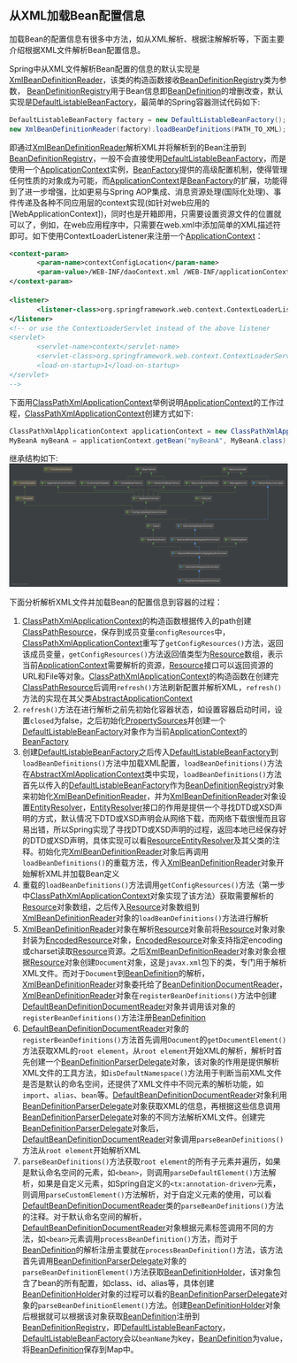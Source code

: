 ## 从XML加载Bean配置信息

加载Bean的配置信息有很多中方法，如从XML解析、根据注解解析等，下面主要介绍根据XML文件解析Bean配置信息。

Spring中从XML文件解析Bean配置的信息的默认实现是[XmlBeanDefinitionReader]，该类的构造函数接收[BeanDefinitionRegistry]类为参数，
[BeanDefinitionRegistry]用于Bean信息即[BeanDefinition]的增删改查，默认实现是[DefaultListableBeanFactory]，最简单的Spring容器测试代码如下:

```java
DefaultListableBeanFactory factory = new DefaultListableBeanFactory();
new XmlBeanDefinitionReader(factory).loadBeanDefinitions(PATH_TO_XML);
```

即通过[XmlBeanDefinitionReader]解析XML并将解析到的Bean注册到[BeanDefinitionRegistry]，一般不会直接使用[DefaultListableBeanFactory]，而是使用一个[ApplicationContext]实例，[BeanFactory]提供的高级配置机制，使得管理任何性质的对象成为可能，而[ApplicationContext]是[BeanFactory]的扩展，功能得到了进一步增强，比如更易与Spring AOP集成、消息资源处理(国际化处理)、事件传递及各种不同应用层的context实现(如针对web应用的[WebApplicationContext])，同时也是开箱即用，只需要设置资源文件的位置就可以了，例如，在web应用程序中，只需要在web.xml中添加简单的XML描述符即可。如下使用ContextLoaderListener来注册一个[ApplicationContext]：

```xml
<context-param>
       <param-name>contextConfigLocation</param-name>
       <param-value>/WEB-INF/daoContext.xml /WEB-INF/applicationContext.xml</param-value>
</context-param>

<listener>
       <listener-class>org.springframework.web.context.ContextLoaderListener</listener-class>
</listener>
<!-- or use the ContextLoaderServlet instead of the above listener
<servlet>
       <servlet-name>context</servlet-name>
       <servlet-class>org.springframework.web.context.ContextLoaderServlet</servlet-class>
       <load-on-startup>1</load-on-startup>
</servlet>
-->
```

下面用[ClassPathXmlApplicationContext]举例说明[ApplicationContext]的工作过程，[ClassPathXmlApplicationContext]创建方式如下:

```java
ClassPathXmlApplicationContext applicationContext = new ClassPathXmlApplicationContext("xxxx.xml");
MyBeanA myBeanA = applicationContext.getBean("myBeanA", MyBeanA.class);
```

继承结构如下:
![ClassPathXmlApplicationContext继承结构图](../../img/ClassPathXmlApplicationContext.png)

下面分析解析XML文件并加载Bean的配置信息到容器的过程：

1. [ClassPathXmlApplicationContext]的构造函数根据传入的path创建[ClassPathResource]，保存到成员变量`configResources`中，[ClassPathXmlApplicationContext]重写了`getConfigResources()`方法，返回该成员变量，`getConfigResources()`方法返回值类型为[Resource]数组，表示当前[ApplicationContext]需要解析的资源，[Resource]接口可以返回资源的URL和File等对象。[ClassPathXmlApplicationContext]的构造函数在创建完[ClassPathResource]后调用`refresh()`方法刷新配置并解析XML，`refresh()`方法的实现在其父类[AbstractApplicationContext]
2. `refresh()`方法在进行解析之前先初始化容器状态，如设置容器启动时间，设置`closed`为false，之后初始化[PropertySources]并创建一个[DefaultListableBeanFactory]对象作为当前[ApplicationContext]的[BeanFactory]
3. 创建[DefaultListableBeanFactory]之后传入[DefaultListableBeanFactory]到`loadBeanDefinitions()`方法中加载XML配置，`loadBeanDefinitions()`方法在[AbstractXmlApplicationContext]类中实现，`loadBeanDefinitions()`方法首先以传入的[DefaultListableBeanFactory]作为[BeanDefinitionRegistry]对象来初始化[XmlBeanDefinitionReader]，并为[XmlBeanDefinitionReader]对象设置[EntityResolver]，[EntityResolver]接口的作用是提供一个寻找DTD或XSD声明的方式，默认情况下DTD或XSD声明会从网络下载，而网络下载很慢而且容易出错，所以Spring实现了寻找DTD或XSD声明的过程，返回本地已经保存好的DTD或XSD声明，具体实现可以看[ResourceEntityResolver]及其父类的注释。初始化完[XmlBeanDefinitionReader]对象后再调用`loadBeanDefinitions()`的重载方法，传入[XmlBeanDefinitionReader]对象开始解析XML并加载Bean定义
4. 重载的`loadBeanDefinitions()`方法调用`getConfigResources()`方法（第一步中[ClassPathXmlApplicationContext]对象实现了该方法）获取需要解析的[Resource]对象数组，之后传入[Resource]对象数组到[XmlBeanDefinitionReader]对象的`loadBeanDefinitions()`方法进行解析
5. [XmlBeanDefinitionReader]对象在解析[Resource]对象前将[Resource]对象对象封装为[EncodedResource]对象，[EncodedResource]对象支持指定encoding或charset读取[Resource]资源。之后[XmlBeanDefinitionReader]对象对象会根据[Resource]对象创建`Document`对象，这是`javax.xml`包下的类，专门用于解析XML文件。而对于`Document`到[BeanDefinition]的解析，[XmlBeanDefinitionReader]对象委托给了[BeanDefinitionDocumentReader]，[XmlBeanDefinitionReader]对象在`registerBeanDefinitions()`方法中创建[DefaultBeanDefinitionDocumentReader]对象并调用该对象的`registerBeanDefinitions()`方法注册[BeanDefinition]
6. [DefaultBeanDefinitionDocumentReader]对象的`registerBeanDefinitions()`方法首先调用`Document`的`getDocumentElement()`方法获取XML的`root element`，从`root element`开始XML的解析，解析时首先创建一个[BeanDefinitionParserDelegate]对象，该对象的作用是提供解析XML文件的工具方法，如`isDefaultNamespace()`方法用于判断当前XML文件是否是默认的命名空间，还提供了XML文件中不同元素的解析功能，如`import`、`alias`、`bean`等。[DefaultBeanDefinitionDocumentReader]对象利用[BeanDefinitionParserDelegate]对象获取XML的信息，再根据这些信息调用[BeanDefinitionParserDelegate]对象的不同方法解析XML文件。创建完[BeanDefinitionParserDelegate]对象后，[DefaultBeanDefinitionDocumentReader]对象调用`parseBeanDefinitions()`方法从`root element`开始解析XML
7. `parseBeanDefinitions()`方法获取`root element`的所有子元素并遍历，如果是默认命名空间的元素，如`<bean>`，则调用`parseDefaultElement()`方法解析，如果是自定义元素，如Spring自定义的`<tx:annotation-driven>`元素，则调用`parseCustomElement()`方法解析，对于自定义元素的使用，可以看[DefaultBeanDefinitionDocumentReader]类的`parseBeanDefinitions()`方法的注释。对于默认命名空间的解析，[DefaultBeanDefinitionDocumentReader]对象根据元素标签调用不同的方法，如`<bean>`元素调用`processBeanDefinition()`方法，而对于[BeanDefinition]的解析注册主要就在`processBeanDefinition()`方法，该方法首先调用[BeanDefinitionParserDelegate]对象的`parseBeanDefinitionElement()`方法获取[BeanDefinitionHolder]，该对象包含了bean的所有配置，如class、id、alias等，具体创建[BeanDefinitionHolder]对象的过程可以看的[BeanDefinitionParserDelegate]对象的`parseBeanDefinitionElement()`方法。创建[BeanDefinitionHolder]对象后根据就可以根据该对象获取[BeanDefinition]注册到[BeanDefinitionRegistry]，即[DefaultListableBeanFactory]，[DefaultListableBeanFactory]会以`beanName`为key，[BeanDefinition]为value，将[BeanDefinition]保存到Map中。

[BeanDefinitionRegistry]: aaa
[DefaultListableBeanFactory]: aaa
[ApplicationContext]: aaa
[ClassPathResource]: aaa
[Resource]: aaa
[EncodedResource]: aaa
[BeanDefinitionDocumentReader]: aaa
[DefaultBeanDefinitionDocumentReader]: aaa
[BeanDefinition]: aaa
[BeanDefinitionParserDelegate]: aaa
[BeanDefinitionHolder]: aaa
[PropertySources]: aaa
[EntityResolver]: aaa
[ResourceEntityResolver]: aaa
[ClassPathXmlApplicationContext]: aaa
[AbstractApplicationContext]: aaa
[BeanFactory]: aaa
[Environment]: aaa
[ListableBeanFactory]: aaa
[HierarchicalBeanFactory]: aaa
[EnvironmentCapable]: aaa
[ApplicationEventPublisher]: aaa
[MessageSource]: aaa
[ResourceLoader]: aaa
[ResourcePatternResolver]: aaa
[PathMatchingResourcePatternResolver]: aaa
[ApplicationContext]: aaa
[Lifecycle]: aaa
[ConfigurableApplicationContext]: aaa
[BeanFactoryPostProcessor]: aaa
[ApplicationListener]: aaa
[DefaultResourceLoader]: aaa
[AbstractRefreshableApplicationContext]: aaa
[AbstractRefreshableConfigApplicationContext]: aaa
[AbstractXmlApplicationContext]: aaa
[XmlBeanDefinitionReader]: aaa
[ClassPathXmlApplicationContext]: aaa
[XmlBeanDefinitionReader]: aaa
[BeanDefinitionReader]: aaa
[AbstractBeanDefinitionReader]: aaa